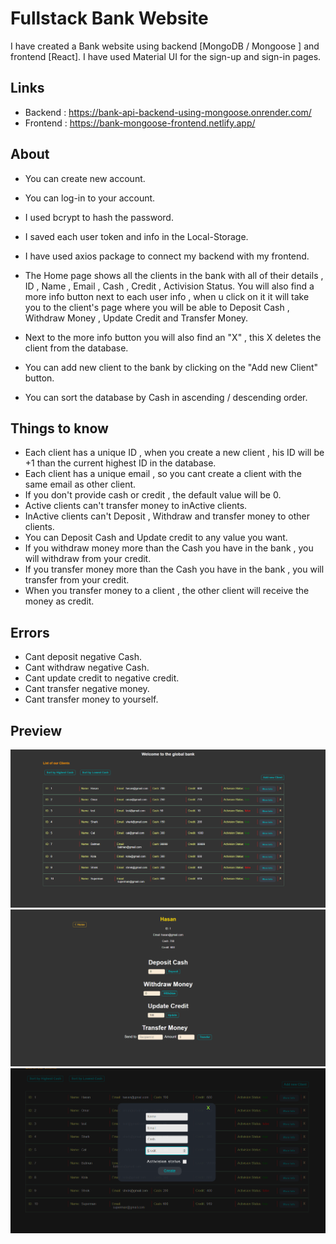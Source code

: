 # Fullstack Bank Website

I have created a Bank website using backend [MongoDB / Mongoose ] and frontend [React].
I have used Material UI for the sign-up and sign-in pages.

## Links

- Backend : https://bank-api-backend-using-mongoose.onrender.com/
- Frontend : https://bank-mongoose-frontend.netlify.app/

## About

- You can create new account.
- You can log-in to your account.
- I used bcrypt to hash the password.
- I saved each user token and info in the Local-Storage.

- I have used axios package to connect my backend with my frontend.
- The Home page shows all the clients in the bank with all of their details ,
  ID , Name , Email , Cash , Credit , Activision Status.
  You will also find a more info button next to each user info , when u click on it it will take you
  to the client's page where you will be able to Deposit Cash , Withdraw Money , Update Credit and Transfer Money.

- Next to the more info button you will also find an "X" , this X deletes the client from the database.
- You can add new client to the bank by clicking on the "Add new Client" button.
- You can sort the database by Cash in ascending / descending order.

## Things to know

- Each client has a unique ID , when you create a new client , his ID will be +1 than the current highest ID in the database.
- Each client has a unique email , so you cant create a client with the same email as other client.
- If you don't provide cash or credit , the default value will be 0.
- Active clients can't transfer money to inActive clients.
- InActive clients can't Deposit , Withdraw and transfer money to other clients.
- You can Deposit Cash and Update credit to any value you want.
- If you withdraw money more than the Cash you have in the bank , you will withdraw from your credit.
- If you transfer money more than the Cash you have in the bank , you will transfer from your credit.
- When you transfer money to a client , the other client will receive the money as credit.

## Errors

- Cant deposit negative Cash.
- Cant withdraw negative Cash.
- Cant update credit to negative credit.
- Cant transfer negative money.
- Cant transfer money to yourself.

## Preview

![Alt text](./src/assets/home.png)
![Alt text](./src/assets/client-page.png)
![Alt text](./src/assets/create-acc.png)

